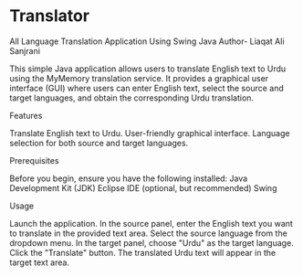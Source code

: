 # Translator
All Language  Translation Application  Using Swing Java 
Author- Liaqat Ali Sanjrani

This simple Java application allows users to translate English text to Urdu using the MyMemory translation service. 
It provides a graphical user interface (GUI) where users can enter English text, select the source and target languages, 
and obtain the corresponding Urdu translation.

Features

Translate English text to Urdu.
User-friendly graphical interface.
Language selection for both source and target languages.

Prerequisites

Before you begin, ensure you have the following installed:
Java Development Kit (JDK)
Eclipse IDE (optional, but recommended)
Swing

Usage

Launch the application.
In the source panel, enter the English text you want to translate in the provided text area.
Select the source language from the dropdown menu.
In the target panel, choose "Urdu" as the target language.
Click the "Translate" button.
The translated Urdu text will appear in the target text area.
